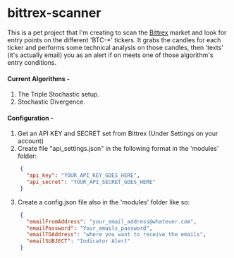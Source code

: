 # bittrex-scanner

This is a pet project that I'm creating to scan the [Bittrex](https://bittrex.com) market and look for entry points on the different 'BTC-*' tickers. It grabs the candles for each ticker and performs some technical analysis on those candles, then 'texts' (it's actually email) you as an alert if on meets one of those algorithm's entry conditions.




#### Current Algorithms -

1. The Triple Stochastic setup.
2. Stochastic Divergence.


#### Configuration -

1. Get an API KEY and SECRET set from Bittrex (Under Settings on your account)
2. Create file "api_settings.json" in the following format in the 'modules' folder:
```JSON
    {
      "api_key": "YOUR_API_KEY_GOES_HERE",
      "api_secret": "YOUR_API_SECRET_GOES_HERE"
    }
```
3. Create a config.json file also in the 'modules' folder like so:
```JSON
    {
      "emailFromAddress": "your_email_address@whatever.com",
      "emailPassword": "Your_emails_password",
      "emailTOAddress": "where you want to receive the emails",
      "emailSUBJECT": "Indicator Alert"
    }
```